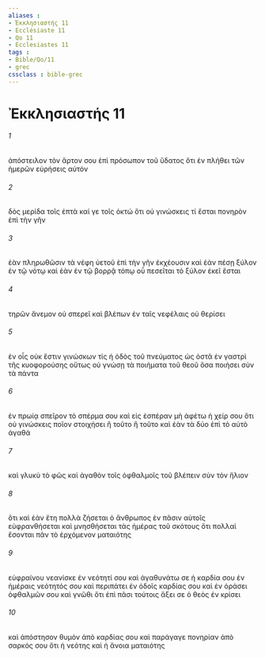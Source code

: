 ```yaml
---
aliases : 
- Ἐκκλησιαστής 11
- Ecclésiaste 11
- Qo 11
- Ecclesiastes 11
tags : 
- Bible/Qo/11
- grec
cssclass : bible-grec
---
```


# Ἐκκλησιαστής 11

###### 1
ἀπόστειλον τὸν ἄρτον σου ἐπὶ πρόσωπον τοῦ ὕδατος ὅτι ἐν πλήθει τῶν ἡμερῶν εὑρήσεις αὐτόν
###### 2
δὸς μερίδα τοῖς ἑπτὰ καί γε τοῖς ὀκτώ ὅτι οὐ γινώσκεις τί ἔσται πονηρὸν ἐπὶ τὴν γῆν
###### 3
ἐὰν πληρωθῶσιν τὰ νέφη ὑετοῦ ἐπὶ τὴν γῆν ἐκχέουσιν καὶ ἐὰν πέσῃ ξύλον ἐν τῷ νότῳ καὶ ἐὰν ἐν τῷ βορρᾷ τόπῳ οὗ πεσεῖται τὸ ξύλον ἐκεῖ ἔσται
###### 4
τηρῶν ἄνεμον οὐ σπερεῖ καὶ βλέπων ἐν ταῖς νεφέλαις οὐ θερίσει
###### 5
ἐν οἷς οὐκ ἔστιν γινώσκων τίς ἡ ὁδὸς τοῦ πνεύματος ὡς ὀστᾶ ἐν γαστρὶ τῆς κυοφορούσης οὕτως οὐ γνώσῃ τὰ ποιήματα τοῦ θεοῦ ὅσα ποιήσει σὺν τὰ πάντα
###### 6
ἐν πρωίᾳ σπεῖρον τὸ σπέρμα σου καὶ εἰς ἑσπέραν μὴ ἀφέτω ἡ χείρ σου ὅτι οὐ γινώσκεις ποῖον στοιχήσει ἢ τοῦτο ἢ τοῦτο καὶ ἐὰν τὰ δύο ἐπὶ τὸ αὐτὸ ἀγαθά
###### 7
καὶ γλυκὺ τὸ φῶς καὶ ἀγαθὸν τοῖς ὀφθαλμοῖς τοῦ βλέπειν σὺν τὸν ἥλιον
###### 8
ὅτι καὶ ἐὰν ἔτη πολλὰ ζήσεται ὁ ἄνθρωπος ἐν πᾶσιν αὐτοῖς εὐφρανθήσεται καὶ μνησθήσεται τὰς ἡμέρας τοῦ σκότους ὅτι πολλαὶ ἔσονται πᾶν τὸ ἐρχόμενον ματαιότης
###### 9
εὐφραίνου νεανίσκε ἐν νεότητί σου καὶ ἀγαθυνάτω σε ἡ καρδία σου ἐν ἡμέραις νεότητός σου καὶ περιπάτει ἐν ὁδοῖς καρδίας σου καὶ ἐν ὁράσει ὀφθαλμῶν σου καὶ γνῶθι ὅτι ἐπὶ πᾶσι τούτοις ἄξει σε ὁ θεὸς ἐν κρίσει
###### 10
καὶ ἀπόστησον θυμὸν ἀπὸ καρδίας σου καὶ παράγαγε πονηρίαν ἀπὸ σαρκός σου ὅτι ἡ νεότης καὶ ἡ ἄνοια ματαιότης

